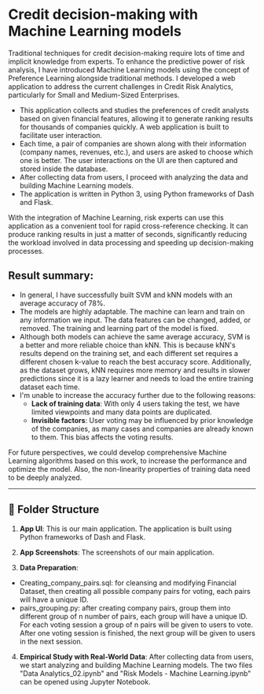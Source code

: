 # Credit decision-making with Machine Learning models

Traditional techniques for credit decision-making require lots of time and implicit knowledge from experts.  To enhance the predictive power of risk analysis, I have introduced Machine Learning models using the concept of Preference Learning alongside traditional methods. I developed a web application to address the current challenges in Credit Risk Analytics, particularly for Small and Medium-Sized Enterprises.
- This application collects and studies the preferences of credit analysts based on given financial features, allowing it to generate ranking results for thousands of companies quickly. A web application is built to facilitate user interaction.
- Each time, a pair of companies are shown along with their information (company names, revenues, etc.), and users are asked to choose which one is better. The user interactions on the UI are then captured and stored inside the database.
- After collecting data from users, I proceed with analyzing the data and building Machine Learning models.
- The application is written in Python 3, using Python frameworks of Dash and Flask.

With the integration of Machine Learning, risk experts can use this application as a convenient tool for rapid cross-reference checking. It can produce ranking results in just a matter of seconds, significantly reducing the workload involved in data processing and speeding up decision-making processes.

## Result summary:
- In general, I have successfully built SVM and kNN models with an average accuracy of 78%.
- The models are highly adaptable. The machine can learn and train on any information we input. The data features can be changed, added, or removed. The training and learning part of the model is fixed.
- Although both models can achieve the same average accuracy, SVM is a better and more reliable choice than kNN. This is because kNN's results depend on the training set, and each different set requires a different chosen k-value to reach the best accuracy score. Additionally, as the dataset grows, kNN requires more memory and results in slower predictions since it is a lazy learner and needs to load the entire training dataset each time.
- I'm unable to increase the accuracy further due to the following reasons:
  - **Lack of training data**: With only 4 users taking the test, we have limited viewpoints and many data points are duplicated.
  - **Invisible factors**: User voting may be influenced by prior knowledge of the companies, as many cases and companies are already known to them. This bias affects the voting results.

For future perspectives, we could develop comprehensive Machine Learning algorithms based on this work, to increase the performance and optimize the model. Also, the non-linearity properties of training data need to be deeply analyzed.

---
## 📁 Folder Structure

1. **App UI**:  This is our main application. The application is built using Python frameworks of Dash and Flask.

2. **App Screenshots**: The screenshots of our main application. 
 
3. **Data Preparation**:
  - Creating_company_pairs.sql: for cleansing and modifying Financial Dataset, then creating all possible company pairs for voting, each pairs will have a unique ID.
  - pairs_grouping.py: after creating company pairs, group them into different group of n number of pairs, each group will have a unique ID. For each voting session a group of n pairs will be given to users to vote. After one voting session is finished, the next group will be given to users in the next session. 

4. **Empirical Study with Real-World Data**: After collecting data from users, we start analyzing and building Machine Learning models.
The two files "Data Analytics_02.ipynb" and "Risk Models - Machine Learning.ipynb" can be opened using Jupyter Notebook.
